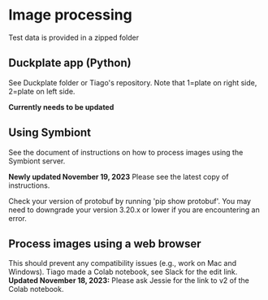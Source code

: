 # Image processing

Test data is provided in a zipped folder

## Duckplate app (Python)

See Duckplate folder or Tiago's repository. Note that 1=plate on right side, 2=plate on left side.

**Currently needs to be updated**

## Using Symbiont

See the document of instructions on how to process images using the Symbiont server.

**Newly updated November 19, 2023** Please see the latest copy of instructions.

Check your version of protobuf by running 'pip show protobuf'. You may need to downgrade your version 3.20.x or lower if you are encountering an error.

## Process images using a web browser

This should prevent any compatibility issues (e.g., work on Mac and Windows). Tiago made a Colab notebook, see Slack for the edit link. **Updated November 18, 2023:** Please ask Jessie for the link to v2 of the Colab notebook.
